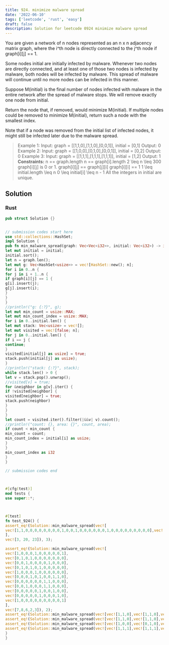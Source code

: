 ```yaml
---
title: 924. minimize malware spread
date: '2022-06-10'
tags: ['leetcode', 'rust', 'easy']
draft: false
description: Solution for leetcode 0924 minimize malware spread
---
```




You are given a network of n nodes represented as an n x n adjacency matrix graph, where the i^th node is directly connected to the j^th node if graph[i][j] <TeX>=</TeX><TeX>=</TeX> 1.

Some nodes initial are initially infected by malware. Whenever two nodes are directly connected, and at least one of those two nodes is infected by malware, both nodes will be infected by malware. This spread of malware will continue until no more nodes can be infected in this manner.

Suppose M(initial) is the final number of nodes infected with malware in the entire network after the spread of malware stops. We will remove exactly one node from initial.

Return the node that, if removed, would minimize M(initial). If multiple nodes could be removed to minimize M(initial), return such a node with the smallest index.

Note that if a node was removed from the initial list of infected nodes, it might still be infected later due to the malware spread.



>   Example 1:
>   Input: graph <TeX>=</TeX> [[1,1,0],[1,1,0],[0,0,1]], initial <TeX>=</TeX> [0,1]
>   Output: 0
>   Example 2:
>   Input: graph <TeX>=</TeX> [[1,0,0],[0,1,0],[0,0,1]], initial <TeX>=</TeX> [0,2]
>   Output: 0
>   Example 3:
>   Input: graph <TeX>=</TeX> [[1,1,1],[1,1,1],[1,1,1]], initial <TeX>=</TeX> [1,2]
>   Output: 1
**Constraints:**
>   	n <TeX>=</TeX><TeX>=</TeX> graph.length
>   	n <TeX>=</TeX><TeX>=</TeX> graph[i].length
>   	2 <TeX>\leq</TeX> n <TeX>\leq</TeX> 300
>   	graph[i][j] is 0 or 1.
>   	graph[i][j] <TeX>=</TeX><TeX>=</TeX> graph[j][i]
>   	graph[i][i] <TeX>=</TeX><TeX>=</TeX> 1
>   	1 <TeX>\leq</TeX> initial.length <TeX>\leq</TeX> n
>   	0 <TeX>\leq</TeX> initial[i] <TeX>\leq</TeX> n - 1
>   	All the integers in initial are unique.


## Solution


### Rust
```rust
pub struct Solution {}


// submission codes start here
use std::collections::HashSet;
impl Solution {
pub fn min_malware_spread(graph: Vec<Vec<i32>>, initial: Vec<i32>) -> i32 {
let mut initial = initial;
initial.sort();
let n = graph.len();
let mut g: Vec<HashSet<usize>> = vec![HashSet::new(); n];
for i in 0..n {
for j in i + 1..n {
if graph[i][j] == 1 {
g[i].insert(j);
g[j].insert(i);
}
}
}
//println!("g: {:?}", g);
let mut min_count = usize::MAX;
let mut min_count_index = usize::MAX;
for i in 0..initial.len() {
let mut stack: Vec<usize> = vec![];
let mut visited = vec![false; n];
for j in 0..initial.len() {
if i == j {
continue;
}
visited[initial[j] as usize] = true;
stack.push(initial[j] as usize);
}
//println!("stack: {:?}", stack);
while stack.len() > 0 {
let v = stack.pop().unwrap();
//visited[v] = true;
for &neighbor in g[v].iter() {
if !visited[neighbor] {
visited[neighbor] = true;
stack.push(neighbor)
}
}
}
let count = visited.iter().filter(|&&v| v).count();
//println!("count: {}, area: {}", count, area);
if count < min_count {
min_count = count;
min_count_index = initial[i] as usize;
}
}
min_count_index as i32
}
}

// submission codes end



#[cfg(test)]
mod tests {
use super::*;



#[test]
fn test_924() {
assert_eq!(Solution::min_malware_spread(vec![
vec![1,1,0,0,0,0,0,0,0,0,1,0,0,1,0,0,0,0,0,0,1,0,0,0,0,0,0,0,0,0],vec![1,1,1,0,0,0,0,0,1,0,0,1,0,0,0,0,1,1,0,0,0,0,0,0,0,0,0,1,0,0],vec![0,1,1,1,1,0,1,0,1,1,1,0,0,0,0,0,0,0,0,0,1,0,0,0,0,0,0,0,0,0],vec![0,0,1,1,1,1,0,0,0,1,0,0,0,0,0,1,0,0,0,0,0,0,0,0,0,1,0,0,0,0],vec![0,0,1,1,1,0,0,0,0,0,0,0,0,0,0,0,0,0,1,0,0,0,0,0,1,0,0,0,0,0],vec![0,0,0,1,0,1,1,0,0,0,0,0,1,0,0,0,0,1,1,0,0,1,0,0,0,1,0,0,0,1],vec![0,0,1,0,0,1,1,0,0,1,0,1,0,1,1,1,1,0,0,0,0,0,1,0,0,0,0,0,0,1],vec![0,0,0,0,0,0,0,1,0,0,0,0,0,0,0,0,0,0,0,1,0,0,0,1,0,1,0,0,1,0],vec![0,1,1,0,0,0,0,0,1,0,0,0,1,1,0,0,0,0,0,0,0,0,1,0,0,1,1,0,1,0],vec![0,0,1,1,0,0,1,0,0,1,0,1,0,0,1,0,0,0,0,0,0,0,0,0,0,0,0,0,1,1],vec![1,0,1,0,0,0,0,0,0,0,1,0,1,0,0,0,0,0,0,0,0,1,0,0,0,0,0,0,0,0],vec![0,1,0,0,0,0,1,0,0,1,0,1,0,0,0,0,0,0,0,0,0,1,0,0,0,1,0,0,0,0],vec![0,0,0,0,0,1,0,0,1,0,1,0,1,0,0,0,0,0,0,0,0,0,0,0,0,0,0,0,0,1],vec![1,0,0,0,0,0,1,0,1,0,0,0,0,1,0,0,0,0,0,0,0,0,0,0,0,1,0,0,1,1],vec![0,0,0,0,0,0,1,0,0,1,0,0,0,0,1,0,0,0,0,0,0,0,0,0,0,0,0,1,1,0],vec![0,0,0,1,0,0,1,0,0,0,0,0,0,0,0,1,1,0,0,1,0,0,0,0,0,0,0,0,1,0],vec![0,1,0,0,0,0,1,0,0,0,0,0,0,0,0,1,1,0,0,0,1,0,0,0,0,0,1,0,0,0],vec![0,1,0,0,0,1,0,0,0,0,0,0,0,0,0,0,0,1,0,0,0,0,1,0,0,0,1,0,0,0],vec![0,0,0,0,1,1,0,0,0,0,0,0,0,0,0,0,0,0,1,0,0,0,0,0,0,0,0,0,0,0],vec![0,0,0,0,0,0,0,1,0,0,0,0,0,0,0,1,0,0,0,1,0,0,1,0,0,0,0,0,0,0],vec![1,0,1,0,0,0,0,0,0,0,0,0,0,0,0,0,1,0,0,0,1,0,0,0,0,0,0,0,0,0],vec![0,0,0,0,0,1,0,0,0,0,1,1,0,0,0,0,0,0,0,0,0,1,0,1,0,0,0,0,0,0],vec![0,0,0,0,0,0,1,0,1,0,0,0,0,0,0,0,0,1,0,1,0,0,1,0,0,0,0,0,0,0],vec![0,0,0,0,0,0,0,1,0,0,0,0,0,0,0,0,0,0,0,0,0,1,0,1,1,0,0,0,0,0],vec![0,0,0,0,1,0,0,0,0,0,0,0,0,0,0,0,0,0,0,0,0,0,0,1,1,0,0,0,1,1],vec![0,0,0,1,0,1,0,1,1,0,0,1,0,1,0,0,0,0,0,0,0,0,0,0,0,1,0,0,0,1],vec![0,0,0,0,0,0,0,0,1,0,0,0,0,0,0,0,1,1,0,0,0,0,0,0,0,0,1,0,0,0],vec![0,1,0,0,0,0,0,0,0,0,0,0,0,0,1,0,0,0,0,0,0,0,0,0,0,0,0,1,1,0],vec![0,0,0,0,0,0,0,1,1,1,0,0,0,1,1,1,0,0,0,0,0,0,0,0,1,0,0,1,1,0],vec![0,0,0,0,0,1,1,0,0,1,0,0,1,1,0,0,0,0,0,0,0,0,0,0,1,1,0,0,0,1]
],
vec![3, 20, 23]), 3);

assert_eq!(Solution::min_malware_spread(vec![
vec![1,0,0,0,1,0,0,0,0,0,1],
vec![0,1,0,1,0,0,0,0,0,0,0],
vec![0,0,1,0,0,0,0,1,0,0,0],
vec![0,1,0,1,0,1,0,0,0,0,0],
vec![1,0,0,0,1,0,0,0,0,0,0],
vec![0,0,0,1,0,1,0,0,1,1,0],
vec![0,0,0,0,0,0,1,1,0,0,0],
vec![0,0,1,0,0,0,1,1,0,0,0],
vec![0,0,0,0,0,1,0,0,1,0,0],
vec![0,0,0,0,0,1,0,0,0,1,0],
vec![1,0,0,0,0,0,0,0,0,0,1]
],
vec![7,8,6,2,3]), 2);
assert_eq!(Solution::min_malware_spread(vec![vec![1,1,0],vec![1,1,0],vec![0,0,1]], vec![0,1,2]), 2);
assert_eq!(Solution::min_malware_spread(vec![vec![1,1,0],vec![1,1,0],vec![0,0,1]], vec![0,1]), 0);
assert_eq!(Solution::min_malware_spread(vec![vec![1,0,0],vec![0,1,0],vec![0,0,1]], vec![0,2]), 0);
assert_eq!(Solution::min_malware_spread(vec![vec![1,1,1],vec![1,1,1],vec![1,1,1]], vec![1,2]), 1);
}
}

```
